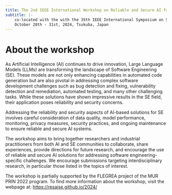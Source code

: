 ```yaml
---
title: The 2nd IEEE International Workshop on Reliable and Secure AI for Software Engineering (ReSAISE)
subtitle: |-
    co-located with the with the 35th IEEE International Symposium on Software Reliability Engineering (ISSRE 2024)
    October 28th - 31st, 2024, Tsukuba, Japan
---
```


# About the workshop

As Artificial Intelligence (AI) continues to drive innovation, Large Language Models (LLMs) are transforming the landscape of Software Engineering (SE). These models are not only enhancing capabilities in automated code generation but are also pivotal in addressing complex software development challenges such as bug detection and fixing, vulnerability detection and remediation, automated testing, and many other challenging tasks. While these solutions have shown impressive results in the SE field, their application poses reliability and security concerns.

Addressing the reliability and security aspects of AI-based solutions for SE involves careful consideration of data quality, model performance, monitoring, privacy measures, security practices, and ongoing maintenance to ensure reliable and secure AI systems.

The workshop aims to bring together researchers and industrial practitioners from both AI and SE communities to collaborate, share experiences, provide directions for future research, and encourage the use of reliable and secure AI solutions for addressing software engineering-specific challenges. We encourage submissions targeting interdisciplinary research, in particular those listed in the topics of interest.

The workshop is partially supported by the FLEGREA project of the MUR PRIN 2022 program. To find more information about the workshop, visit the webpage at: <a href="https://resaise.github.io/2024/" target="_new">https://resaise.github.io/2024/</a>


